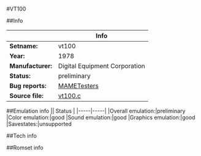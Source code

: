 #VT100

##Info

||Info|
|-----|-----|
|**Setname:**|vt100
|**Year:**|1978
|**Manufacturer:**|Digital Equipment Corporation
|**Status:**|preliminary
|**Bug reports:**|[MAMETesters](http://mametesters.org/view_all_set.php?type=1&temporary=y&search=vt100.c)
|**Source file:**|[vt100.c](https://github.com/mamedev/mame/blob/master/src/mess/drivers/vt100.c)

##Emulation info
|| Status |
|-----|-----|
|Overall emulation:|preliminary
|Color emulation:|good
|Sound emulation:|good
|Graphics emulation:|good
|Savestates:|unsupported

##Tech info

##Romset info

<!--- START OF EDITED COMMENT DO NOT TOUCH TEXT ABOVE-->
